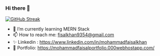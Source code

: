 ### Hi there 👋
[![GitHub Streak](https://streak-stats.demolab.com/?user=MohammadFaisal9354&theme=dark)](https://git.io/streak-stats)

- 🌱 I’m currently learning MERN Stack
- 📫 How to reach me: fisalkhan9354@gmail.com
- ✨ Linkedin :  https://www.linkedin.com/in/mohammadfaisalkhan
- 📁 Portfolio:  https://mohammadfaisalportfolio.000webhostapp.com/
<!--
**MohammadFaisal9354/MohammadFaisal9354** is a ✨ _special_ ✨ repository because its `README.md` (this file) appears on your GitHub profile.

Here are some ideas to get you started:

- 🔭 I’m currently working on ...
- 🌱 I’m currently learning ...
- 👯 I’m looking to collaborate on ...
- 🤔 I’m looking for help with ...
- 💬 Ask me about ...
- 📫 How to reach me: ...
- 😄 Pronouns: ...
- ⚡ Fun fact: ...

[![GitHub Streak](https://streak-stats.demolab.com/?user=MohammadFaisal9354)](https://git.io/streak-stats)
-->
